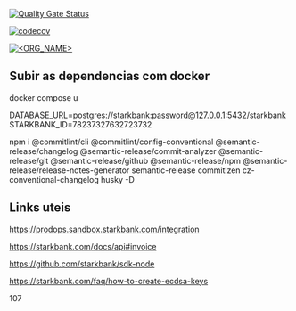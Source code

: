 

[![Quality Gate Status](https://sonarcloud.io/api/project_badges/measure?project=produtoreativo_payments&metric=alert_status)](https://sonarcloud.io/dashboard?id=produtoreativo_payments)

[![codecov](https://codecov.io/gh/produtoreativo/payments/branch/master/graph/badge.svg?token=)](https://codecov.io/gh/produtoreativo/payments)

[![<ORG_NAME>](https://circleci.com/gh/produtoreativo/payments/tree/master.svg?style=svg)](https://circleci.com/gh/produtoreativo/payments/?branch=master)

## Subir as dependencias com docker
docker compose u

DATABASE_URL=postgres://starkbank:password@127.0.0.1:5432/starkbank
STARKBANK_ID=78237327632723732


npm i @commitlint/cli @commitlint/config-conventional @semantic-release/changelog @semantic-release/commit-analyzer @semantic-release/git @semantic-release/github @semantic-release/npm @semantic-release/release-notes-generator semantic-release commitizen cz-conventional-changelog husky -D



## Links uteis
https://prodops.sandbox.starkbank.com/integration

https://starkbank.com/docs/api#invoice

https://github.com/starkbank/sdk-node

https://starkbank.com/faq/how-to-create-ecdsa-keys

107
